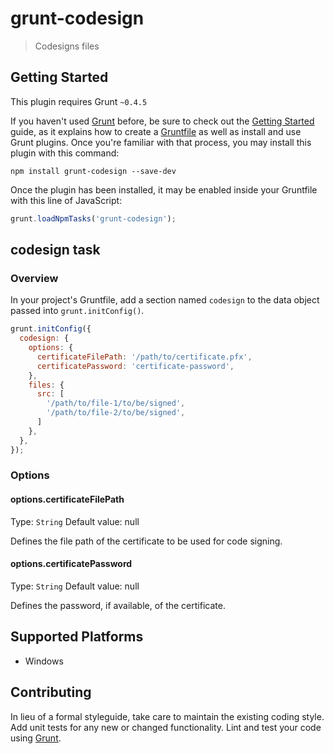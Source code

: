 # grunt-codesign

> Codesigns files

## Getting Started
This plugin requires Grunt `~0.4.5`

If you haven't used [Grunt](http://gruntjs.com/) before, be sure to check out the [Getting Started](http://gruntjs.com/getting-started) guide, as it explains how to create a [Gruntfile](http://gruntjs.com/sample-gruntfile) as well as install and use Grunt plugins. Once you're familiar with that process, you may install this plugin with this command:

```shell
npm install grunt-codesign --save-dev
```

Once the plugin has been installed, it may be enabled inside your Gruntfile with this line of JavaScript:

```js
grunt.loadNpmTasks('grunt-codesign');
```

## codesign task

### Overview
In your project's Gruntfile, add a section named `codesign` to the data object passed into `grunt.initConfig()`.

```js
grunt.initConfig({
  codesign: {
    options: {
      certificateFilePath: '/path/to/certificate.pfx',
      certificatePassword: 'certificate-password',
    },
    files: {
      src: [
        '/path/to/file-1/to/be/signed',
        '/path/to/file-2/to/be/signed',
      ]
    },
  },
});
```

### Options

#### options.certificateFilePath
Type: `String`
Default value: null

Defines the file path of the certificate to be used for code signing.

#### options.certificatePassword
Type: `String`
Default value: null

Defines the password, if available, of the certificate.

## Supported Platforms
* Windows

## Contributing
In lieu of a formal styleguide, take care to maintain the existing coding style. Add unit tests for any new or changed functionality. Lint and test your code using [Grunt](http://gruntjs.com/).
